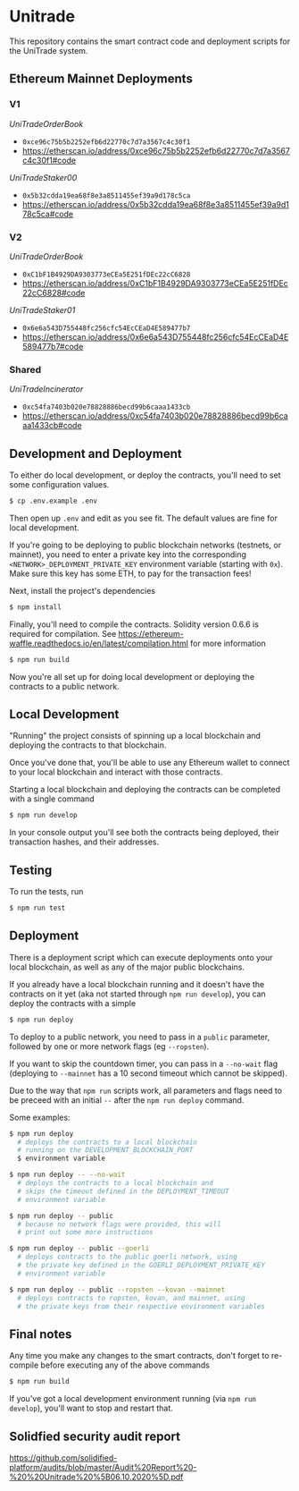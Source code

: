 # Unitrade

This repository contains the smart contract code and deployment scripts for the UniTrade system.

## Ethereum Mainnet Deployments

### V1

*UniTradeOrderBook*

* `0xce96c75b5b2252efb6d22770c7d7a3567c4c30f1`
* https://etherscan.io/address/0xce96c75b5b2252efb6d22770c7d7a3567c4c30f1#code

*UniTradeStaker00*

* `0x5b32cdda19ea68f8e3a8511455ef39a9d178c5ca`
* https://etherscan.io/address/0x5b32cdda19ea68f8e3a8511455ef39a9d178c5ca#code

### V2

*UniTradeOrderBook*

* `0xC1bF1B4929DA9303773eCEa5E251fDEc22cC6828`
* https://etherscan.io/address/0xC1bF1B4929DA9303773eCEa5E251fDEc22cC6828#code

*UniTradeStaker01*

* `0x6e6a543D755448fc256cfc54EcCEaD4E589477b7`
* https://etherscan.io/address/0x6e6a543D755448fc256cfc54EcCEaD4E589477b7#code

### Shared

*UniTradeIncinerator*

* `0xc54fa7403b020e78828886becd99b6caaa1433cb`
* https://etherscan.io/address/0xc54fa7403b020e78828886becd99b6caaa1433cb#code

## Development and Deployment

To either do local development, or deploy the contracts, you'll need to set some configuration values.

```sh
$ cp .env.example .env
```

Then open up `.env` and edit as you see fit. The default values are fine for local development.

If you're going to be deploying to public blockchain networks (testnets, or mainnet), you need to enter a private key into the corresponding `<NETWORK>_DEPLOYMENT_PRIVATE_KEY` environment variable (starting with `0x`). Make sure this key has some ETH, to pay for the transaction fees!

Next, install the project's dependencies

```sh
$ npm install
```

Finally, you'll need to compile the contracts. Solidity version 0.6.6 is required for compilation. See https://ethereum-waffle.readthedocs.io/en/latest/compilation.html for more information

```sh
$ npm run build
```

Now you're all set up for doing local development or deploying the contracts to a public network.

## Local Development

"Running" the project consists of spinning up a local blockchain and deploying the contracts to that blockchain.

Once you've done that, you'll be able to use any Ethereum wallet to connect to your local blockchain and interact with those contracts.

Starting a local blockchain and deploying the contracts can be completed with a single command

```sh
$ npm run develop
```

In your console output you'll see both the contracts being deployed, their transaction hashes, and their addresses.

## Testing

To run the tests, run

```sh
$ npm run test
```

## Deployment

There is a deployment script which can execute deployments onto your local blockchain, as well as any of the major public blockchains.

If you already have a local blockchain running and it doesn't have the contracts on it yet (aka not started through `npm run develop`), you can deploy the contracts with a simple

```sh
$ npm run deploy
```

To deploy to a public network, you need to pass in a `public` parameter, followed by one or more network flags (eg `--ropsten`).

If you want to skip the countdown timer, you can pass in a `--no-wait` flag (deploying to `--mainnet` has a 10 second timeout which cannot be skipped).

Due to the way that `npm run` scripts work, all parameters and flags need to be preceed with an initial `--` after the `npm run deploy` command.

Some examples:

```sh
$ npm run deploy
  # deploys the contracts to a local blockchain
  # running on the DEVELOPMENT_BLOCKCHAIN_PORT
  $ environment variable

$ npm run deploy -- --no-wait
  # deploys the contracts to a local blockchain and
  # skips the timeout defined in the DEPLOYMENT_TIMEOUT
  # environment variable

$ npm run deploy -- public
  # because no network flags were provided, this will
  # print out some more instructions

$ npm run deploy -- public --goerli
  # deploys contracts to the public goerli network, using
  # the private key defined in the GOERLI_DEPLOYMENT_PRIVATE_KEY
  # environment variable

$ npm run deploy -- public --ropsten --kovan --mainnet
  # deploys contracts to ropsten, kovan, and mainnet, using
  # the private keys from their respective environment variables
```

## Final notes

Any time you make any changes to the smart contracts, don't forget to re-compile before executing any of the above commands

```sh
$ npm run build
```

If you've got a local development environment running (via `npm run develop`), you'll want to stop and restart that.

## Solidfied security audit report


https://github.com/solidified-platform/audits/blob/master/Audit%20Report%20-%20%20Unitrade%20%5B06.10.2020%5D.pdf
